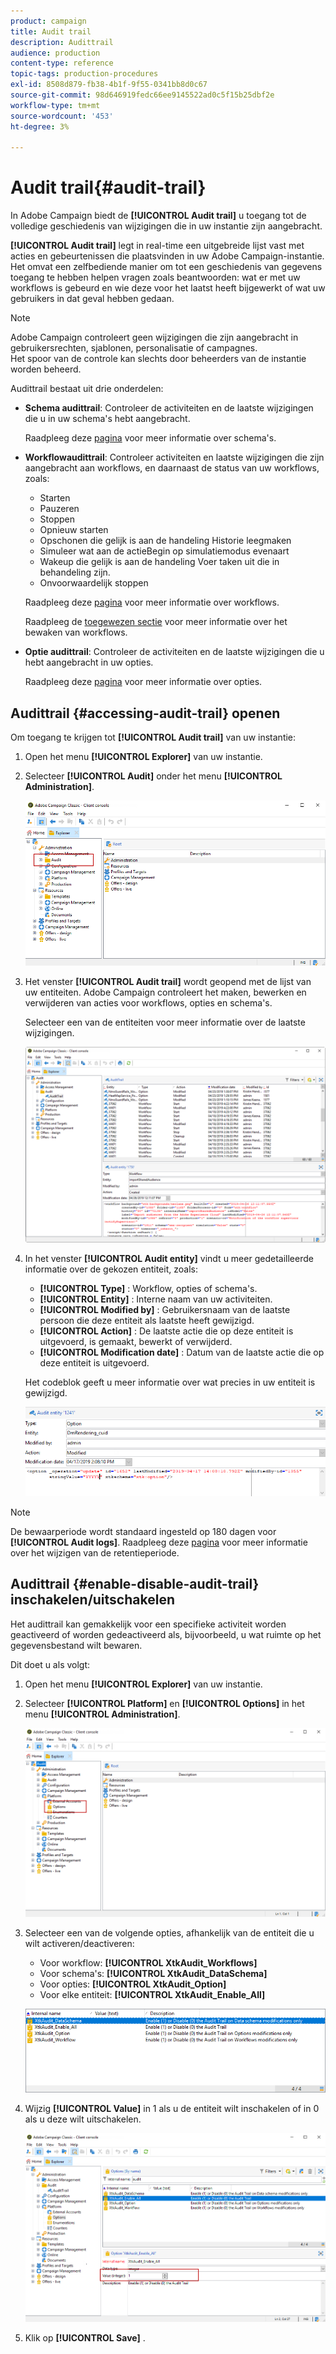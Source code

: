 ```yaml
---
product: campaign
title: Audit trail
description: Audittrail
audience: production
content-type: reference
topic-tags: production-procedures
exl-id: 8508d879-fb38-4b1f-9f55-0341bb8d0c67
source-git-commit: 98d646919fedc66ee9145522ad0c5f15b25dbf2e
workflow-type: tm+mt
source-wordcount: '453'
ht-degree: 3%

---
```


# Audit trail{#audit-trail}

In Adobe Campaign biedt de **[!UICONTROL Audit trail]** u toegang tot de volledige geschiedenis van wijzigingen die in uw instantie zijn aangebracht.

**[!UICONTROL Audit trail]** legt in real-time een uitgebreide lijst vast met acties en gebeurtenissen die plaatsvinden in uw Adobe Campaign-instantie. Het omvat een zelfbediende manier om tot een geschiedenis van gegevens toegang te hebben helpen vragen zoals beantwoorden: wat er met uw workflows is gebeurd en wie deze voor het laatst heeft bijgewerkt of wat uw gebruikers in dat geval hebben gedaan.

>[!NOTE]
>
>Adobe Campaign controleert geen wijzigingen die zijn aangebracht in gebruikersrechten, sjablonen, personalisatie of campagnes.\
>Het spoor van de controle kan slechts door beheerders van de instantie worden beheerd.

Audittrail bestaat uit drie onderdelen:

* **Schema audittrail**: Controleer de activiteiten en de laatste wijzigingen die u in uw schema&#39;s hebt aangebracht.

   Raadpleeg deze [pagina](../../configuration/using/data-schemas.md) voor meer informatie over schema&#39;s.

* **Workflowaudittrail**: Controleer activiteiten en laatste wijzigingen die zijn aangebracht aan workflows, en daarnaast de status van uw workflows, zoals:

   * Starten
   * Pauzeren
   * Stoppen
   * Opnieuw starten
   * Opschonen die gelijk is aan de handeling Historie leegmaken
   * Simuleer wat aan de actieBegin op simulatiemodus evenaart
   * Wakeup die gelijk is aan de handeling Voer taken uit die in behandeling zijn.
   * Onvoorwaardelijk stoppen

   Raadpleeg deze [pagina](../../workflow/using/about-workflows.md) voor meer informatie over workflows.

   Raadpleeg de [toegewezen sectie](../../workflow/using/monitoring-workflow-execution.md) voor meer informatie over het bewaken van workflows.

* **Optie audittrail**: Controleer de activiteiten en de laatste wijzigingen die u hebt aangebracht in uw opties.

   Raadpleeg deze [pagina](../../installation/using/configuring-campaign-options.md) voor meer informatie over opties.

## Audittrail {#accessing-audit-trail} openen

Om toegang te krijgen tot **[!UICONTROL Audit trail]** van uw instantie:

1. Open het menu **[!UICONTROL Explorer]** van uw instantie.
1. Selecteer **[!UICONTROL Audit]** onder het menu **[!UICONTROL Administration]**.

   ![](assets/audit_trail_1.png)

1. Het venster **[!UICONTROL Audit trail]** wordt geopend met de lijst van uw entiteiten. Adobe Campaign controleert het maken, bewerken en verwijderen van acties voor workflows, opties en schema&#39;s.

   Selecteer een van de entiteiten voor meer informatie over de laatste wijzigingen.

   ![](assets/audit_trail_2.png)

1. In het venster **[!UICONTROL Audit entity]** vindt u meer gedetailleerde informatie over de gekozen entiteit, zoals:

   * **[!UICONTROL Type]** : Workflow, opties of schema&#39;s.
   * **[!UICONTROL Entity]** : Interne naam van uw activiteiten.
   * **[!UICONTROL Modified by]** : Gebruikersnaam van de laatste persoon die deze entiteit als laatste heeft gewijzigd.
   * **[!UICONTROL Action]** : De laatste actie die op deze entiteit is uitgevoerd, is gemaakt, bewerkt of verwijderd.
   * **[!UICONTROL Modification date]** : Datum van de laatste actie die op deze entiteit is uitgevoerd.

   Het codeblok geeft u meer informatie over wat precies in uw entiteit is gewijzigd.

   ![](assets/audit_trail_3.png)

>[!NOTE]
>
>De bewaarperiode wordt standaard ingesteld op 180 dagen voor **[!UICONTROL Audit logs]**. Raadpleeg deze [pagina](../../production/using/database-cleanup-workflow.md#deployment-wizard) voor meer informatie over het wijzigen van de retentieperiode.

## Audittrail {#enable-disable-audit-trail} inschakelen/uitschakelen

Het audittrail kan gemakkelijk voor een specifieke activiteit worden geactiveerd of worden gedeactiveerd als, bijvoorbeeld, u wat ruimte op het gegevensbestand wilt bewaren.

Dit doet u als volgt:

1. Open het menu **[!UICONTROL Explorer]** van uw instantie.
1. Selecteer **[!UICONTROL Platform]** en **[!UICONTROL Options]** in het menu **[!UICONTROL Administration]**.

   ![](assets/audit_trail_4.png)

1. Selecteer een van de volgende opties, afhankelijk van de entiteit die u wilt activeren/deactiveren:

   * Voor workflow: **[!UICONTROL XtkAudit_Workflows]**
   * Voor schema&#39;s: **[!UICONTROL XtkAudit_DataSchema]**
   * Voor opties: **[!UICONTROL XtkAudit_Option]**
   * Voor elke entiteit: **[!UICONTROL XtkAudit_Enable_All]**

   ![](assets/audit_trail_5.png)

1. Wijzig **[!UICONTROL Value]** in 1 als u de entiteit wilt inschakelen of in 0 als u deze wilt uitschakelen.

   ![](assets/audit_trail_6.png)

1. Klik op **[!UICONTROL Save]** .
